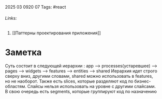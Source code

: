 2025 03 0920 07
Tags: #react 
###### Links: 
1) [[Паттерны проектирования приложения]]
# Заметка
Суть состоит в следующей иерархии : app --> processes(устаревшее) --> pages --> widgets --> features --> entities --> shared
Иерархия идет строго сверху вниз, другими словами, shared можно использовать в features, но не наоборот. Также есть slices, которые разделяют код по бизнес-областям. Слайсы нельзя использовать на уровне с другими слайсами. В свою очередь есть segments, которые группируют код по назначению